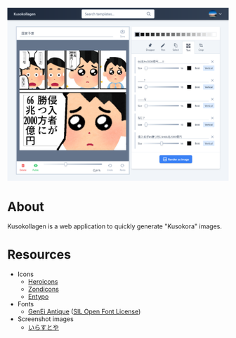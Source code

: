 ![](./screenshots/editor.png)

# About

Kusokollagen is a web application to quickly generate "Kusokora" images.

# Resources

- Icons
  - [Heroicons](https://heroicons.com/)
  - [Zondicons](http://www.zondicons.com/icons.html)
  - [Entypo](http://www.entypo.com/)
- Fonts
  - [GenEi Antique](http://okoneya.jp/font/) ([SIL Open Font License](http://scripts.sil.org/OFL))
- Screenshot images
  - [いらすとや](https://www.irasutoya.com/)
